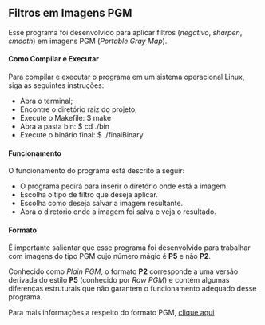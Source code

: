 ## Filtros em Imagens PGM

Esse programa foi desenvolvido para aplicar filtros (*negativo*, *sharpen*, *smooth*) em imagens PGM (*Portable Gray Map*).

#### Como Compilar e Executar

Para compilar e executar o programa em um sistema operacional Linux, siga as seguintes instruções:

* Abra o terminal;
* Encontre o diretório raiz do projeto; 
* Execute o Makefile: 
	$ make
* Abra a pasta bin:
	$ cd ./bin
* Execute o binário final:
	$ ./finalBinary

#### Funcionamento

O funcionamento do programa está descrito a seguir:

* O programa pedirá para inserir o diretório onde está a imagem.
* Escolha o tipo de filtro que deseja aplicar.
* Escolha como deseja salvar a imagem resultante.
* Abra o diretório onde a imagem foi salva e veja o resultado.

#### Formato

É importante salientar que esse programa foi desenvolvido para trabalhar com imagens do tipo PGM cujo número mágio é **P5** e não **P2**.
 
Conhecido como *Plain PGM*, o formato **P2** corresponde a uma versão derivada do estilo **P5** (conhecido por *Raw PGM*) e contém algumas diferenças estruturais que não garantem o funcionamento adequado desse programa.

Para mais informações a respeito do formato PGM, [clique aqui](http://netpbm.sourceforge.net/doc/pgm.html)


